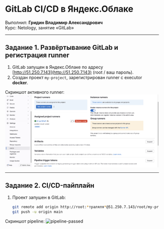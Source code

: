 # GitLab CI/CD в Яндекс.Облаке  
Выполнил: **Гридин Владимир Александрович**  
Курс: Netology, занятие «GitLab»

---

## Задание 1. Развёртывание GitLab и регистрация runner

1. GitLab запущен в Яндекс.Облаке по адресу  
   [http://51.250.7.143](http://51.250.7.143) (root / ваш пароль).
2. Создан проект `my-project`, зарегистрирован runner с executor **docker**.

Скриншот активного runner:  
![runner-active](screenshots/runner-active.png)

---

## Задание 2. CI/CD-пайплайн

1. Проект запушен в GitLab:
   ```bash
   git remote add origin http://root:*траляля*@51.250.7.143/root/my-project.git
   git push -u origin main

Скриншот pipeline:
![pipeline-passed](screenshots/pipeline-passed.png)

